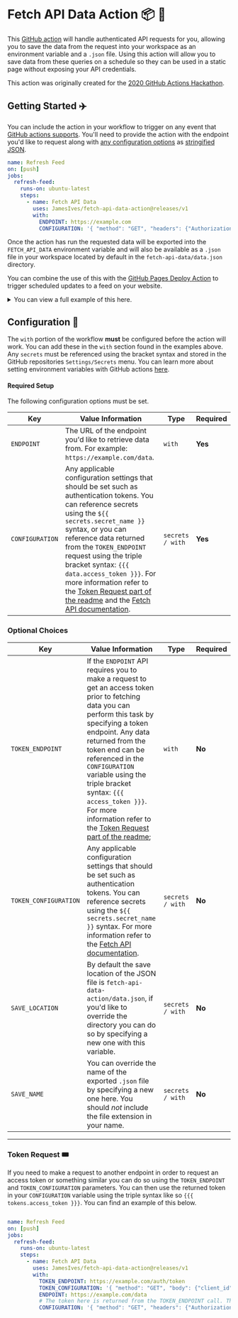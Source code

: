 # Fetch API Data Action 📦 🚚

This [GitHub action](https://github.com/features/actions) will handle authenticated API requests for you, allowing you to save the data from the request into your workspace as an environment variable and a `.json` file. Using this action will allow you to save data from these queries on a schedule so they can be used in a static page without exposing your API credentials.

This action was originally created for the [2020 GitHub Actions Hackathon](https://github.community/t5/Events/Featured-Event-GitHub-Actions-Hackathon/td-p/48206).

## Getting Started ✈️
You can include the action in your workflow to trigger on any event that [GitHub actions supports](https://help.github.com/en/articles/events-that-trigger-workflows). You'll need to provide the action with the endpoint you'd like to request along with [any configuration options](https://developer.mozilla.org/en-US/docs/Web/API/Fetch_API/Using_Fetch) as [stringified JSON](https://www.w3schools.com/js/js_json_stringify.asp).

```yml
name: Refresh Feed
on: [push]
jobs:
  refresh-feed:
    runs-on: ubuntu-latest
    steps:
      - name: Fetch API Data
        uses: JamesIves/fetch-api-data-action@releases/v1
        with:
          ENDPOINT: https://example.com
          CONFIGURATION: '{ "method": "GET", "headers": {"Authorization": "Bearer ${{ secrets.API_TOKEN }}"} }'
```

Once the action has run the requested data will be exported into the `FETCH_API_DATA` environment variable and will also be available as a `.json` file in your workspace located by default in the `fetch-api-data/data.json` directory.

You can combine the use of this with the [GitHub Pages Deploy Action](https://github.com/JamesIves/github-pages-deploy-action) to trigger scheduled updates to a feed on your website. 

<details>
<summary>You can view a full example of this here.</summary>

In one workflow you can fetch data from an API on a schedule and push it to your `master` branch.

```yml
name: Refresh Feed
on: 
  schedule:
    - cron: 10 15 * * 0-6
jobs:
  refresh-feed:
    runs-on: ubuntu-latest
    steps:
      - name: Checkout
        uses: actions/checkout@v2
        with:
          persist-credentials: false
  
      - name: Fetch API Data
        uses: JamesIves/fetch-api-data-action@releases/v1
        with:
          ENDPOINT: https://example.com
          CONFIGURATION: '{ "method": "GET", "headers": {"Authorization": "Bearer ${{ secrets.API_TOKEN }}"} }'

      - name: Build and Deploy
        uses: JamesIves/github-pages-deploy-action@releases/v3
        with:
          ACCESS_TOKEN: ${{ secrets.ACCESS_TOKEN }}
          BRANCH: master
          FOLDER: fetch-api-data-action
          TARGET_FOLDER: data
```

 In another workflow you can then build and deploy your page whenever a push is made to that branch.

 ```yml
 name: Build and Deploy
on: [push]
jobs:
  build-and-deploy:
    runs-on: ubuntu-latest
    steps:
      - name: Checkout
        uses: actions/checkout@v2
        with:
          persist-credentials: false

      - name: Install
        run: |
          npm install
          npm run-script build

      - name: Build and Deploy
        uses: JamesIves/github-pages-deploy-action@releases/v3
        with:
          ACCESS_TOKEN: ${{ secrets.ACCESS_TOKEN }}
          BRANCH: gh-pages
          FOLDER: build
```

In your project you can import the JSON file and make it part of your build script. This way your site will re-build and deploy whenever refreshed data has been fetched from the server.
</details>

## Configuration 📁

The `with` portion of the workflow **must** be configured before the action will work. You can add these in the `with` section found in the examples above. Any `secrets` must be referenced using the bracket syntax and stored in the GitHub repositories `Settings/Secrets` menu. You can learn more about setting environment variables with GitHub actions [here](https://help.github.com/en/articles/workflow-syntax-for-github-actions#jobsjob_idstepsenv).

#### Required Setup

The following configuration options must be set.

| Key            | Value Information                                                                                                                                                                                                                                                                                                                                                                                                                                              | Type             | Required |
| -------------- | -------------------------------------------------------------------------------------------------------------------------------------------------------------------------------------------------------------------------------------------------------------------------------------------------------------------------------------------------------------------------------------------------------------------------------------------------------------- | ---------------- | -------- |
| `ENDPOINT`          | The URL of the endpoint you'd like to retrieve data from. For example: `https://example.com/data`.                                                                                                                                                           | `with`           | **Yes**  |
| `CONFIGURATION` | Any applicable configuration settings that should be set such as authentication tokens. You can reference secrets using the `${{ secrets.secret_name }}` syntax, or you can reference data returned from the `TOKEN_ENDPOINT` request using the triple bracket syntax: `{{{ data.access_token }}}`. For more information refer to the [Token Request part of the readme](https://github.com/JamesIves/fetch-api-data-action#token-request-%EF%B8%8F) and the [Fetch API documentation](https://developer.mozilla.org/en-US/docs/Web/API/Fetch_API/Using_Fetch).                                                                                                | `secrets / with` | **Yes**  |

### Optional Choices

| Key            | Value Information                                                                                                                                                                                                                                                                                                                                                                                                                                              | Type             | Required |
| -------------- | -------------------------------------------------------------------------------------------------------------------------------------------------------------------------------------------------------------------------------------------------------------------------------------------------------------------------------------------------------------------------------------------------------------------------------------------------------------- | ---------------- | -------- |
| `TOKEN_ENDPOINT`          | If the `ENDPOINT` API requires you to make a request to get an access token prior to fetching data you can perform this task by specifying a token endpoint. Any data returned from the token end can be referenced in the `CONFIGURATION` variable using the triple bracket syntax: `{{{ access_token }}}`. For more information refer to the [Token Request part of the readme](https://github.com/JamesIves/fetch-api-data-action#token-request-%EF%B8%8F);                                                                                                                                                         | `with`           | **No**  |
| `TOKEN_CONFIGURATION` | Any applicable configuration settings that should be set such as authentication tokens. You can reference secrets using the `${{ secrets.secret_name }}` syntax. For more information refer to the [Fetch API documentation](https://developer.mozilla.org/en-US/docs/Web/API/Fetch_API/Using_Fetch).                                                                                               | `secrets / with` | **No**  |
| `SAVE_LOCATION` | By default the save location of the JSON file is `fetch-api-data-action/data.json`, if you'd like to override the directory you can do so by specifying a new one with this variable.                                                                                                | `secrets / with` | **No**  |
| `SAVE_NAME` | You can override the name of the exported `.json` file by specifying a new one here. You should _not_ include the file extension in your name.                                                                                                | `secrets / with` | **No**  |


---

### Token Request 🎟️

If you need to make a request to another endpoint in order to request an access token or something similar you can do so using the `TOKEN_ENDPOINT` and `TOKEN_CONFIGURATION` parameters. You can then use the returned token in your `CONFIGURATION` variable using the triple  syntax like so `{{{ tokens.access_token }}}`. You can find an example of this below.

```yml

name: Refresh Feed
on: [push]
jobs:
  refresh-feed:
    runs-on: ubuntu-latest
    steps:
      - name: Fetch API Data
        uses: JamesIves/fetch-api-data-action@releases/v1
        with:
          TOKEN_ENDPOINT: https://example.com/auth/token
          TOKEN_CONFIGURATION: '{ "method": "GET", "body": {"client_id": "${{ secrets.client_id }}", "client_secret": "${{ secrets.client_secret }}"} }'
          ENDPOINT: https://example.com/data
          # The token here is returned from the TOKEN_ENDPOINT call. The returned data looks like so: {data: {access_token: '123'}}
          CONFIGURATION: '{ "method": "GET", "headers": {"Authorization": "Bearer {{{ data.access_token }}}"} }'
```

